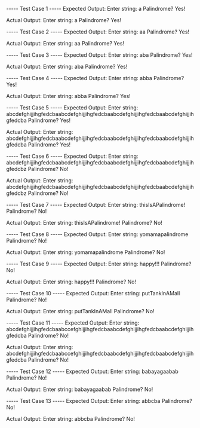 ----- Test Case 1 -----
Expected Output:
Enter string: a
Palindrome? Yes!

Actual Output:
Enter string: a
Palindrome? Yes!


----- Test Case 2 -----
Expected Output:
Enter string: aa
Palindrome? Yes!

Actual Output:
Enter string: aa
Palindrome? Yes!


----- Test Case 3 -----
Expected Output:
Enter string: aba
Palindrome? Yes!

Actual Output:
Enter string: aba
Palindrome? Yes!


----- Test Case 4 -----
Expected Output:
Enter string: abba
Palindrome? Yes!

Actual Output:
Enter string: abba
Palindrome? Yes!


----- Test Case 5 -----
Expected Output:
Enter string: abcdefghijjihgfedcbaabcdefghijjihgfedcbaabcdefghijjihgfedcbaabcdefghijjihgfedcba
Palindrome? Yes!

Actual Output:
Enter string: abcdefghijjihgfedcbaabcdefghijjihgfedcbaabcdefghijjihgfedcbaabcdefghijjihgfedcba
Palindrome? Yes!


----- Test Case 6 -----
Expected Output:
Enter string: abcdefghijjihgfedcbaabcdefghijjihgfedcbaabcdefghijjihgfedcbaabcdefghijjihgfedcbz
Palindrome? No!

Actual Output:
Enter string: abcdefghijjihgfedcbaabcdefghijjihgfedcbaabcdefghijjihgfedcbaabcdefghijjihgfedcbz
Palindrome? No!


----- Test Case 7 -----
Expected Output:
Enter string: thisIsAPalindrome!
Palindrome? No!

Actual Output:
Enter string: thisIsAPalindrome!
Palindrome? No!


----- Test Case 8 -----
Expected Output:
Enter string: yomamapalindrome
Palindrome? No!

Actual Output:
Enter string: yomamapalindrome
Palindrome? No!


----- Test Case 9 -----
Expected Output:
Enter string: happy!!!
Palindrome? No!

Actual Output:
Enter string: happy!!!
Palindrome? No!


----- Test Case 10 -----
Expected Output:
Enter string: putTankInAMall
Palindrome? No!

Actual Output:
Enter string: putTankInAMall
Palindrome? No!


----- Test Case 11 -----
Expected Output:
Enter string: abcdefghijjihgfedcbaabccefghijjihgfedcbaabcdefghijjihgfedcbaabcdefghijjihgfedcba
Palindrome? No!

Actual Output:
Enter string: abcdefghijjihgfedcbaabccefghijjihgfedcbaabcdefghijjihgfedcbaabcdefghijjihgfedcba
Palindrome? No!


----- Test Case 12 -----
Expected Output:
Enter string: babayagaabab
Palindrome? No!

Actual Output:
Enter string: babayagaabab
Palindrome? No!


----- Test Case 13 -----
Expected Output:
Enter string: abbcba
Palindrome? No!

Actual Output:
Enter string: abbcba
Palindrome? No!